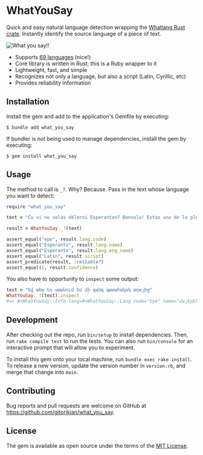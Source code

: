 # WhatYouSay

Quick and easy natural language detection wrapping the [Whatlang Rust crate](https://github.com/greyblake/whatlang-rs). Instantly identify the source language of a piece of text.

![What you say!!](https://user-images.githubusercontent.com/64050/224237944-ceb2570c-d544-474a-8c91-41433efdee43.png)

- Supports [69 languages](https://github.com/greyblake/whatlang-rs/blob/master/SUPPORTED_LANGUAGES.md) (nice!)
- Core library is written in Rust; this is a Ruby wrapper to it
- Lightweight, fast, and simple
- Recognizes not only a language, but also a script (Latin, Cyrillic, etc)
- Provides reliability information

## Installation

Install the gem and add to the application's Gemfile by executing:

    $ bundle add what_you_say

If bundler is not being used to manage dependencies, install the gem by executing:

    $ gem install what_you_say

## Usage

The method to call is `_?`. Why? Because. Pass in the text whose language you want to detect:

```ruby
require "what_you_say"

text = "Ĉu vi ne volas eklerni Esperanton? Bonvolu! Estas unu de la plej bonaj aferoj!"

result = WhatYouSay._?(text)

assert_equal("epo", result.lang.code)
assert_equal("Esperanto", result.lang.name)
assert_equal("Esperanto", result.lang.eng_name)
assert_equal("Latin", result.script)
assert_predicate(result, :reliable?)
assert_equal(1, result.confidence)
```

You also have to opportunity to `inspect` some output:

```ruby
text = "Եվ ահա ես ստանում եմ մի զանգ պատահական տղայից"
WhatYouSay._?(text).inspect
#=> #<WhatYouSay::Info lang=#<WhatYouSay::Lang code="hye" name="Հայերեն" eng_name="Armenian"> script="Armenian" reliable=true confidence=1>
```

## Development

After checking out the repo, run `bin/setup` to install dependencies. Then, run `rake compile test` to run the tests. You can also run `bin/console` for an interactive prompt that will allow you to experiment.

To install this gem onto your local machine, run `bundle exec rake install`. To release a new version, update the version number in `version.rb`, and merge that change into `main`.

## Contributing

Bug reports and pull requests are welcome on GitHub at https://github.com/gjtorikian/what_you_say.

## License

The gem is available as open source under the terms of the [MIT License](https://opensource.org/licenses/MIT).
